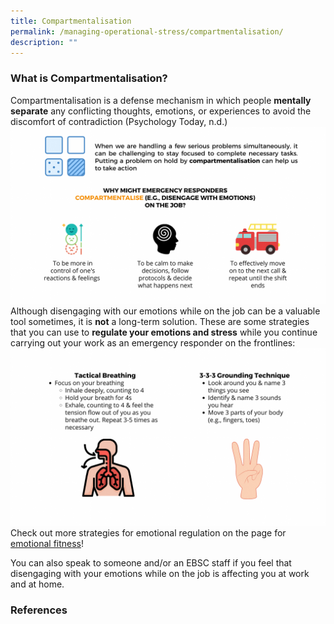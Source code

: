 ```yaml
---
title: Compartmentalisation
permalink: /managing-operational-stress/compartmentalisation/
description: ""
---
```

### What is Compartmentalisation?

Compartmentalisation is a defense mechanism in which people **mentally separate** any conflicting thoughts, emotions, or experiences to avoid the discomfort of contradiction (Psychology Today, n.d.)
![](/images/compartmentalisation%201.png)
Although disengaging with our emotions while on the job can be a valuable tool sometimes, it is **not** a long-term solution. 
These are some strategies that you can use to **regulate your emotions and stress** while you continue carrying out your work as an emergency responder on the frontlines:
![](/images/compartmentalisation%202.png)
Check out more strategies for emotional regulation on the page for [emotional fitness](/being-a-resilient-responder/emotional-fitness)!

You can also speak to someone and/or an EBSC staff if you feel that disengaging with your emotions while on the job is affecting you at work and at home.

### References


